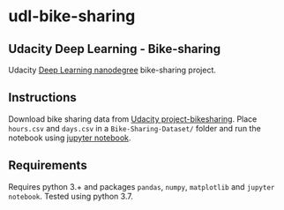 # udl-bike-sharing
## Udacity Deep Learning - Bike-sharing

Udacity [Deep Learning nanodegree](https://udacity.com/course/deep-learning-nanodegree--nd101) bike-sharing project.

## Instructions
Download bike sharing data from [Udacity project-bikesharing](https://github.com/udacity/deep-learning-v2-pytorch/tree/master/project-bikesharing). Place `hours.csv` and `days.csv` in a `Bike-Sharing-Dataset/` folder and run the notebook using [jupyter notebook](https://jupyter.org/).

## Requirements
Requires python 3.+ and packages `pandas`, `numpy`, `matplotlib` and `jupyter notebook`. Tested using python 3.7.
